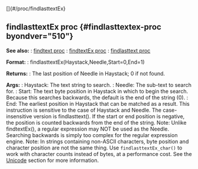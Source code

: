 []{#/proc/findlasttextEx}
## findlasttextEx proc {#findlasttextex-proc byondver="510"}
**See also:**
:   [findtext proc](#/proc/findtext)
:   [findtextEx proc](#/proc/findtextEx)
:   [findlasttext proc](#/proc/findlasttext)
<!-- -->
**Format:**
:   findlasttextEx(Haystack,Needle,Start=0,End=1)
<!-- -->
**Returns:**
:   The last position of Needle in Haystack; 0 if not found.
<!-- -->
**Args:**
:   Haystack: The text string to search.
:   Needle: The sub-text to search for.
:   Start: The text byte position in Haystack in which to begin the
    search. Because this searches backwards, the default is the end of
    the string (0).
:   End: The earliest position in Haystack that can be matched as a
    result.
This instruction is sensitive to the case of Haystack and Needle. The
case-insensitive version is findlasttext().
If the start or end position is negative, the position is counted
backwards from the end of the string.
Note: Unlike findtextEx(), a regular expression may NOT be used as the
Needle. Searching backwards is simply too complex for the regular
expression engine.
Note: In strings containing non-ASCII characters, byte position and
character position are not the same thing. Use `findlasttextEx_char()`
to work with character counts instead of bytes, at a performance cost.
See the [Unicode](#/%7Bnotes%7D/Unicode) section for more information.
